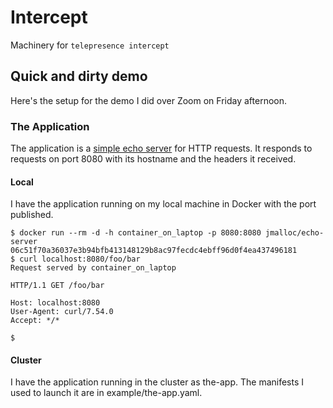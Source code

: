 # Intercept

Machinery for `telepresence intercept`

## Quick and dirty demo

Here's the setup for the demo I did over Zoom on Friday afternoon.

### The Application

The application is a [simple echo server](https://github.com/jmalloc/echo-server) for HTTP requests. It responds to requests on port 8080 with its hostname and the headers it received.

#### Local

I have the application running on my local machine in Docker with the port published.

```shell
$ docker run --rm -d -h container_on_laptop -p 8080:8080 jmalloc/echo-server
06c51f70a36037e3b94bfb413148129b8ac97fecdc4ebff96d0f4ea437496181
$ curl localhost:8080/foo/bar
Request served by container_on_laptop

HTTP/1.1 GET /foo/bar

Host: localhost:8080
User-Agent: curl/7.54.0
Accept: */*

$ 
```

#### Cluster

I have the application running in the cluster as the-app. The manifests I used to launch it are in example/the-app.yaml.


